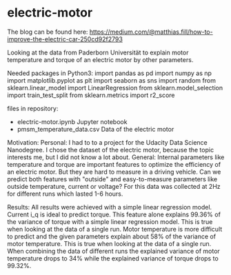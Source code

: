 # electric-motor

The blog can be found here:
https://medium.com/@matthias.fill/how-to-improve-the-electric-car-250cd92f2793

Looking at the data from Paderborn Universität to explain motor temperature and torque of an electric motor by other parameters.

Needed packages in Python3:
import pandas as pd
import numpy as np
import matplotlib.pyplot as plt
import seaborn as sns
import random
from sklearn.linear_model import LinearRegression
from sklearn.model_selection import train_test_split
from sklearn.metrics import r2_score

files in repository:
- electric-motor.ipynb
  Jupyter notebook
- pmsm_temperature_data.csv
  Data of the electric motor

Motivation:
Personal: I had to to a project for the Udacity Data Science Nanodegree. I chose the dataset of the electric motor, because the topic interests me, but I did not know a lot about.
General: Internal parameters like temperature and torque are important features to optimize the efficiency of an electric motor. But they are hard to measure in a driving vehicle. Can we predict both features with "outside" and easy-to-measure parameters like outside temperature, current or voltage? For this data was collected at 2Hz for different runs which lasted 1-6 hours.

Results:
All results were achieved with a simple linear regression model.
Current i_q is ideal to predict torque. This feature alone explains 99.36% of the variance of torque with a simple linear regression model. This is true when looking at the data of a single run. 
Motor temperature is more difficult to predict and the given parameters explain about 58% of the variance of motor temperature. This is true when looking at the data of a single run. 
When combining the data of different runs the explained variance of motor temperature drops to 34% while the explained variance of torque drops to 99.32%.
